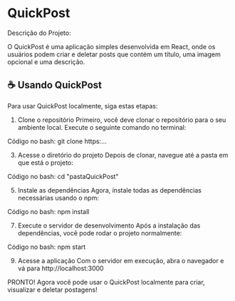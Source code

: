 # QuickPost

Descrição do Projeto:

O QuickPost é uma aplicação simples desenvolvida em React, onde os usuários podem criar e deletar posts que contém um título, uma imagem opcional e uma descrição.

## ☕ Usando QuickPost

Para usar QuickPost localmente, siga estas etapas:

1. Clone o repositório
Primeiro, você deve clonar o repositório para o seu ambiente local. Execute o seguinte comando no terminal:

Código no bash: git clone https:...

3. Acesse o diretório do projeto
Depois de clonar, navegue até a pasta em que está o projeto:

Código no bash: cd "pastaQuickPost"

5. Instale as dependências
Agora, instale todas as dependências necessárias usando o npm:

Código no bash: npm install

7. Execute o servidor de desenvolvimento
Após a instalação das dependências, você pode rodar o projeto normalmente:

Código no bash: npm start

9. Acesse a aplicação
Com o servidor em execução, abra o navegador e vá para http://localhost:3000

PRONTO! Agora você pode usar o QuickPost localmente para criar, visualizar e deletar postagens!
